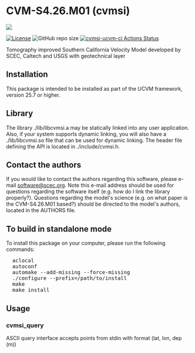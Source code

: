# CVM-S4.26.M01 (cvmsi)

<a href="https://github.com/sceccode/cvmsi.git"><img src="https://github.com/sceccode/cvmsi/wiki/images/cvmsi_logo.png"></a>

[![License](https://img.shields.io/badge/License-BSD_3--Clause-blue.svg)](https://opensource.org/licenses/BSD-3-Clause)
![GitHub repo size](https://img.shields.io/github/repo-size/sceccode/cvmsi)
[![cvmsi-ucvm-ci Actions Status](https://github.com/SCECcode/cvmsi/workflows/cvmsi-ucvm-ci/badge.svg)](https://github.com/SCECcode/cvmsi/actions)

Tomography improved Southern California Velocity Model developed
by SCEC, Caltech and USGS with geotechnical layer

## Installation

This package is intended to be installed as part of the UCVM framework,
version 25.7 or higher.

## Library

The library ./lib/libcvmsi.a may be statically linked into any
user application. Also, if your system supports dynamic linking,
you will also have a ./lib/libcvmsi.so file that can be used
for dynamic linking. The header file defining the API is located
in ./include/cvmsi.h.

## Contact the authors

If you would like to contact the authors regarding this software,
please e-mail software@scec.org. Note this e-mail address should
be used for questions regarding the software itself (e.g. how
do I link the library properly?). Questions regarding the model's
science (e.g. on what paper is the CVM-S4.26.M01 based?) should be directed
to the model's authors, located in the AUTHORS file.


## To build in standalone mode

To install this package on your computer, please run the following commands:

<pre>
  aclocal
  autoconf
  automake --add-missing --force-missing
  ./configure --prefix=/path/to/install
  make
  make install
</pre>

## Usage

### cvmsi_query

ASCII query interface accepts points from stdin with format (lat, lon, dep (m))




